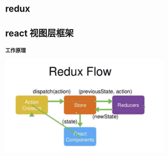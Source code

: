 # redux

# react 视图层框架

### 工作原理

![image-20200223141536579](redux.assets/image-20200223141536579.png)



